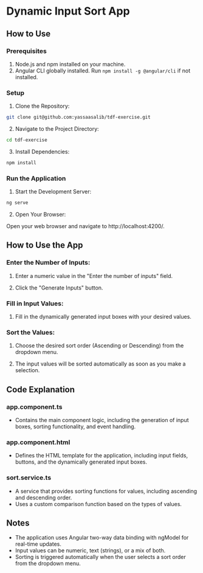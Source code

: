 # Dynamic Input Sort App

## How to Use

### Prerequisites

1. Node.js and npm installed on your machine.
2. Angular CLI globally installed. Run `npm install -g @angular/cli` if not installed.

### Setup

1. Clone the Repository:

```bash
git clone git@github.com:yassaasalib/tdf-exercise.git
```

2. Navigate to the Project Directory:

```bash
cd tdf-exercise
```

3. Install Dependencies:

```bash
npm install
```

### Run the Application

1. Start the Development Server:

```bash
ng serve
```

2. Open Your Browser:

Open your web browser and navigate to http://localhost:4200/.

## How to Use the App

### Enter the Number of Inputs:

1. Enter a numeric value in the "Enter the number of inputs" field.

2. Click the "Generate Inputs" button.

### Fill in Input Values:

1. Fill in the dynamically generated input boxes with your desired values.

### Sort the Values:

1. Choose the desired sort order (Ascending or Descending) from the dropdown menu.

2. The input values will be sorted automatically as soon as you make a selection.

## Code Explanation

### app.component.ts

- Contains the main component logic, including the generation of input boxes, sorting functionality, and event handling.

### app.component.html

- Defines the HTML template for the application, including input fields, buttons, and the dynamically generated input boxes.

### sort.service.ts

- A service that provides sorting functions for values, including ascending and descending order.
- Uses a custom comparison function based on the types of values.

## Notes

- The application uses Angular two-way data binding with ngModel for real-time updates.
- Input values can be numeric, text (strings), or a mix of both.
- Sorting is triggered automatically when the user selects a sort order from the dropdown menu.
